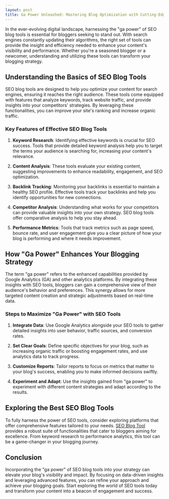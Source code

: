 ```yaml
---
layout: post
title: Ga Power Unleashed: Mastering Blog Optimization with Cutting-Edge Tools
---
```



In the ever-evolving digital landscape, harnessing the "ga power" of SEO blog tools is essential for bloggers seeking to stand out. With search engines constantly updating their algorithms, the right set of tools can provide the insight and efficiency needed to enhance your content's visibility and performance. Whether you're a seasoned blogger or a newcomer, understanding and utilizing these tools can transform your blogging strategy.

## Understanding the Basics of SEO Blog Tools

SEO blog tools are designed to help you optimize your content for search engines, ensuring it reaches the right audience. These tools come equipped with features that analyze keywords, track website traffic, and provide insights into your competitors' strategies. By leveraging these functionalities, you can improve your site's ranking and increase organic traffic.

### Key Features of Effective SEO Blog Tools

1. **Keyword Research**: Identifying effective keywords is crucial for SEO success. Tools that provide detailed keyword analysis help you to target the terms your audience is searching for, increasing your content's relevance.

2. **Content Analysis**: These tools evaluate your existing content, suggesting improvements to enhance readability, engagement, and SEO optimization.

3. **Backlink Tracking**: Monitoring your backlinks is essential to maintain a healthy SEO profile. Effective tools track your backlinks and help you identify opportunities for new connections.

4. **Competitor Analysis**: Understanding what works for your competitors can provide valuable insights into your own strategy. SEO blog tools offer comparative analysis to help you stay ahead.

5. **Performance Metrics**: Tools that track metrics such as page speed, bounce rate, and user engagement give you a clear picture of how your blog is performing and where it needs improvement.

## How "Ga Power" Enhances Your Blogging Strategy

The term "ga power" refers to the enhanced capabilities provided by Google Analytics (GA) and other analytics platforms. By integrating these insights with SEO tools, bloggers can gain a comprehensive view of their audience's behavior and preferences. This synergy allows for more targeted content creation and strategic adjustments based on real-time data.

### Steps to Maximize "Ga Power" with SEO Tools

1. **Integrate Data**: Use Google Analytics alongside your SEO tools to gather detailed insights into user behavior, traffic sources, and conversion rates.

2. **Set Clear Goals**: Define specific objectives for your blog, such as increasing organic traffic or boosting engagement rates, and use analytics data to track progress.

3. **Customize Reports**: Tailor reports to focus on metrics that matter to your blog's success, enabling you to make informed decisions swiftly.

4. **Experiment and Adapt**: Use the insights gained from "ga power" to experiment with different content strategies and adapt according to the results.

## Exploring the Best SEO Blog Tools

To fully harness the power of SEO tools, consider exploring platforms that offer comprehensive features tailored to your needs. [SEO Blog Tool](https://seoblogtool.com/) provides a robust suite of functionalities that cater to bloggers aiming for excellence. From keyword research to performance analytics, this tool can be a game-changer in your blogging journey.

## Conclusion

Incorporating the "ga power" of SEO blog tools into your strategy can elevate your blog's visibility and impact. By focusing on data-driven insights and leveraging advanced features, you can refine your approach and achieve your blogging goals. Start exploring the world of SEO tools today and transform your content into a beacon of engagement and success.
